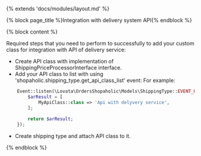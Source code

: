 {% extends 'docs/modules/layout.md' %}

{% block page_title %}Integration with delivery system API{% endblock %}

{% block content %}

Required steps that you need to perform to successfully to add your custom class for integration with API of delivery service:
* Create API class with implementation of ShippingPriceProcessorInterface interface.
* Add your API class to list with using 'shopaholic.shipping_type.get_api_class_list' event:
For example:
```php
    Event::listen(\Lovata\OrdersShopaholic\Models\ShippingType::EVENT_GET_SHIPPING_TYPE_API_CLASS_LIST, function() {
        $arResult = [
            MyApiClass::class => 'Api with delyvery service',
        ];
        
        return $arResult;
    });
```
* Create shipping type and attach API class to it.

{% endblock %}